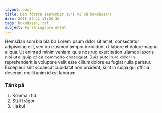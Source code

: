 ```yaml
---
layout: post
title: Den första september syns vi på bokmässan!
date: 2015-08-21 15:29:30
tags: bokmässan, tal
subject: Forskningsprojektet
---
```


Hemsidan som bla bla bla Lorem ipsum dolor sit amet, consectetur adipisicing elit, sed do eiusmod tempor incididunt ut labore et dolore magna aliqua. Ut enim ad minim veniam, quis nostrud exercitation ullamco laboris nisi ut aliquip ex ea commodo consequat. Duis aute irure dolor in reprehenderit in voluptate velit esse cillum dolore eu fugiat nulla pariatur. Excepteur sint occaecat cupidatat non proident, sunt in culpa qui officia deserunt mollit anim id est laborum.



### Tänk på

1. Komma i tid
1. Ställ frågor
1. Ha kul
